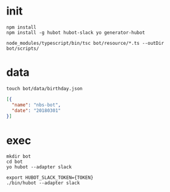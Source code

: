 # init
```
npm install
npm install -g hubot hubot-slack yo generator-hubot

node_modules/typescript/bin/tsc bot/resource/*.ts --outDir bot/scripts/
```

# data
```
touch bot/data/birthday.json
```
```json
[{
  "name": "nbs-bot",
  "date": "20180301"
}]
```

# exec
```
mkdir bot
cd bot
yo hubot --adapter slack

export HUBOT_SLACK_TOKEN={TOKEN}
./bin/hubot --adapter slack
```